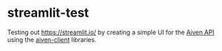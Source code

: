 # streamlit-test
Testing out https://streamlit.io/ by creating a simple UI for the [Aiven API](https://aiven.io/docs/tools/api) using the [aiven-client](https://pypi.org/project/aiven-client/) libraries.
